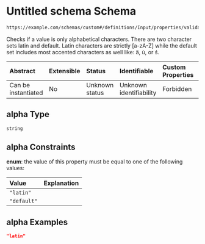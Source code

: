 # Untitled schema Schema

```txt
https://example.com/schemas/custom#/definitions/Input/properties/validations/properties/alpha
```

Checks if a value is only alphabetical characters. There are two character sets latin and default. Latin characters are strictly \[a-zA-Z] while the default set includes most accented characters as well like: ä, ù, or ś.

| Abstract            | Extensible | Status         | Identifiable            | Custom Properties | Additional Properties | Access Restrictions | Defined In                                                                   |
| :------------------ | :--------- | :------------- | :---------------------- | :---------------- | :-------------------- | :------------------ | :--------------------------------------------------------------------------- |
| Can be instantiated | No         | Unknown status | Unknown identifiability | Forbidden         | Allowed               | none                | [FRW.form.schema.json\*](../out/FRW.form.schema.json "open original schema") |

## alpha Type

`string`

## alpha Constraints

**enum**: the value of this property must be equal to one of the following values:

| Value       | Explanation |
| :---------- | :---------- |
| `"latin"`   |             |
| `"default"` |             |

## alpha Examples

```json
"latin"
```
